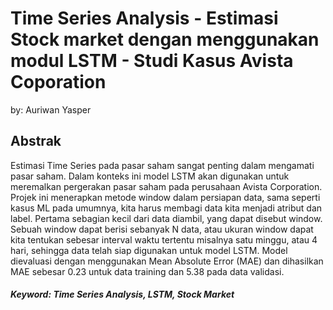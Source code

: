 # Time Series Analysis - Estimasi Stock market dengan menggunakan modul LSTM - Studi Kasus Avista Coporation 
by: Auriwan Yasper

## Abstrak
Estimasi Time Series pada pasar saham sangat penting dalam mengamati pasar saham. Dalam konteks ini model LSTM akan digunakan untuk meremalkan pergerakan pasar saham pada perusahaan Avista Corporation. Projek ini menerapkan metode window dalam persiapan data, sama seperti kasus ML pada umumnya, kita harus membagi data kita menjadi atribut dan label. Pertama sebagian kecil dari data diambil, yang dapat disebut window. Sebuah window dapat berisi sebanyak N data, atau ukuran window dapat kita tentukan sebesar interval waktu tertentu misalnya satu minggu, atau 4 hari, sehingga data telah siap digunakan untuk model LSTM. Model dievaluasi dengan menggunakan Mean Absolute Error (MAE) dan dihasilkan MAE sebesar 0.23 untuk data training dan 5.38 pada data validasi.

##### Keyword: Time Series Analysis, LSTM, Stock Market